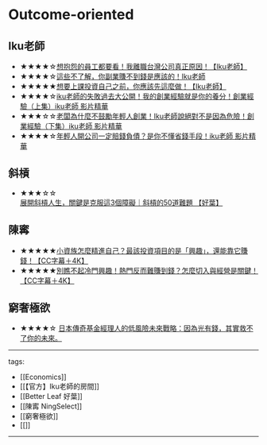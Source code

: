 # Outcome-oriented

## Iku老師
* ★★★★☆[想抱怨的員工都要看！我離職台灣公司真正原因！【Iku老師】](https://www.youtube.com/watch?v=iKBGfLlRnxg)
* ★★★★☆[這些不了解，你副業賺不到錢是應該的！Iku老師](https://www.youtube.com/watch?v=ToX4aJnoiZM)
* ★★★★★[想要上課投資自己之前，你應該先這麼做！【Iku老師】](https://youtu.be/gH92fzkvHZM)
* ★★★★☆[iku老師的失敗過去大公開！我的創業經驗就是你的養分！創業經驗（上集）iku老師 影片精華](https://youtu.be/7fdVFwR0kKA)
* ★★★☆☆[老闆為什麼不鼓勵年輕人創業！Iku老師說絕對不是因為危險！創業經驗（下集）iku老師 影片精華](https://youtu.be/-EbKHfrOXzo)
* ★★★★☆[年輕人開公司一定賠錢負債？是你不懂省錢手段！iku老師 影片精華](https://youtu.be/r4zvzb7-0Us)

## 斜槓
* ★★★☆☆[展開斜槓人生，關鍵是克服這3個障礙｜斜槓的50道難題 【好葉】](https://youtu.be/zoQNV_ou6jM)

## 陳寗
* ★★★★★[小資族怎麼精進自己？最該投資項目的是「興趣」，還能靠它賺錢！【CC字幕＋4K】](https://youtu.be/pmF7Pa2AuJk)
* ★★★★★[別瞧不起冷門興趣！熱門反而難賺到錢？怎麼切入與經營是關鍵！【CC字幕＋4K】](https://youtu.be/pf2bL8_ihCI)

## 窮奢極欲
* ★★★★☆ [日本傳奇基金經理人的低風險未來戰略：因為光有錢，其實救不了你的未來。](https://youtu.be/c7T41eCmmVk)

---
tags:
  - [[Economics]]
  - [[【官方】Iku老師的房間]]
  - [[Better Leaf 好葉]]
  - [[陳寗 NingSelect]]
  - [[窮奢極欲]]
  - [[]]
---